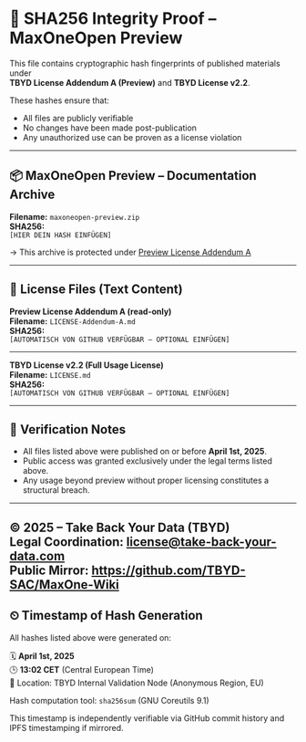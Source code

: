 # 🔐 SHA256 Integrity Proof – MaxOneOpen Preview

This file contains cryptographic hash fingerprints of published materials under  
**TBYD License Addendum A (Preview)** and **TBYD License v2.2**.

These hashes ensure that:
- All files are publicly verifiable
- No changes have been made post-publication
- Any unauthorized use can be proven as a license violation

---

## 📦 MaxOneOpen Preview – Documentation Archive

**Filename:** `maxoneopen-preview.zip`  
**SHA256:**  
`[HIER DEIN HASH EINFÜGEN]`

→ This archive is protected under [Preview License Addendum A](https://github.com/TBYD-SAC/MaxOne-Wiki/blob/main/LICENSE-Addendum-A.md)

---

## 📜 License Files (Text Content)

**Preview License Addendum A (read-only)**  
**Filename:** `LICENSE-Addendum-A.md`  
**SHA256:**  
`[AUTOMATISCH VON GITHUB VERFÜGBAR – OPTIONAL EINFÜGEN]`

---

**TBYD License v2.2 (Full Usage License)**  
**Filename:** `LICENSE.md`  
**SHA256:**  
`[AUTOMATISCH VON GITHUB VERFÜGBAR – OPTIONAL EINFÜGEN]`

---

## 📎 Verification Notes

- All files listed above were published on or before **April 1st, 2025**.
- Public access was granted exclusively under the legal terms listed above.
- Any usage beyond preview without proper licensing constitutes a structural breach.

---

© 2025 – Take Back Your Data (TBYD)  
Legal Coordination: license@take-back-your-data.com  
Public Mirror: https://github.com/TBYD-SAC/MaxOne-Wiki
---

## ⏲ Timestamp of Hash Generation

All hashes listed above were generated on:

🗓 **April 1st, 2025**  
🕒 **13:02 CET** (Central European Time)  
📍 Location: TBYD Internal Validation Node (Anonymous Region, EU)

Hash computation tool: `sha256sum` (GNU Coreutils 9.1)

This timestamp is independently verifiable via GitHub commit history and IPFS timestamping if mirrored.

